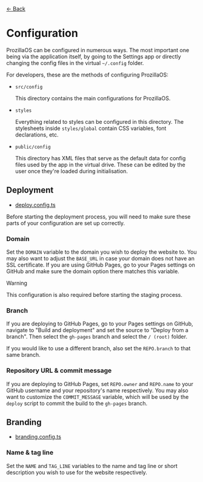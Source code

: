 [← Back](../README.md)

# Configuration

ProzillaOS can be configured in numerous ways. The most important one being via the application itself, by going to the Settings app or directly changing the config files in the virtual `~/.config` folder.

For developers, these are the methods of configuring ProzillaOS:

- `src/config`
	
	This directory contains the main configurations for ProzillaOS.

- `styles`

	Everything related to styles can be configured in this directory. The stylesheets inside `styles/global` contain CSS variables, font declarations, etc.

- `public/config`

	This directory has XML files that serve as the default data for config files used by the app in the virtual drive. These can be edited by the user once they're loaded during initialisation.

## Deployment

-  [deploy.config.ts](../../src/config/deploy.config.ts)

Before starting the deployment process, you will need to make sure these parts of your configuration are set up correctly.

### Domain

Set the `DOMAIN` variable to the domain you wish to deploy the website to. You may also want to adjust the `BASE_URL` in case your domain does not have an SSL certificate. If you are using GitHub Pages, go to your Pages settings on GitHub and make sure the domain option there matches this variable.

> [!WARNING]  
> This configuration is also required before starting the staging process.

### Branch

If you are deploying to GitHub Pages, go to your Pages settings on GitHub, navigate to "Build and deployment" and set the source to "Deploy from a branch". Then select the `gh-pages` branch and select the `/ (root)` folder.

If you would like to use a different branch, also set the `REPO.branch` to that same branch.

### Repository URL & commit message

If you are deploying to GitHub Pages, set `REPO.owner` and `REPO.name` to your GitHub username and your repository's name respectively. You may also want to customize the `COMMIT_MESSAGE` variable, which will be used by the `deploy` script to commit the build to the `gh-pages` branch.

## Branding

-  [branding.config.ts](../../src/config/branding.config.ts)

### Name & tag line

Set the `NAME` and `TAG_LINE` variables to the name and tag line or short description you wish to use for the website respectively.